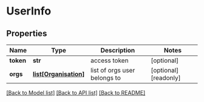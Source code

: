 # UserInfo

## Properties
Name | Type | Description | Notes
------------ | ------------- | ------------- | -------------
**token** | **str** | access token | [optional] 
**orgs** | [**list[Organisation]**](Organisation.md) | list of orgs user belongs to | [optional] [readonly] 

[[Back to Model list]](../README.md#documentation-for-models) [[Back to API list]](../README.md#documentation-for-api-endpoints) [[Back to README]](../README.md)


